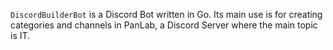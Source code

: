 `DiscordBuilderBot` is a Discord Bot written in Go. 
Its main use is for creating categories and channels in PanLab, 
a Discord Server where the main topic is IT.
